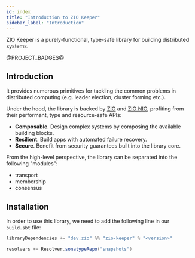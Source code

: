 ```yaml
---
id: index
title: "Introduction to ZIO Keeper"
sidebar_label: "Introduction"
---
```


ZIO Keeper is a purely-functional, type-safe library for building distributed systems.

@PROJECT_BADGES@

## Introduction

It provides numerous primitives for tackling the common problems in distributed computing (e.g. leader election, cluster forming etc.).

Under the hood, the library is backed by [ZIO][Link-ZIO] and [ZIO NIO][Link-NIO], profiting from their performant, type and resource-safe APIs:
- **Composable**. Design complex systems by composing the available building blocks.
- **Resilient**. Build apps with automated failure recovery.
- **Secure**. Benefit from security guarantees built into the library core.

From the high-level perspective, the library can be separated into the following
"modules":
- transport
- membership
- consensus

## Installation

In order to use this library, we need to add the following line in our `build.sbt` file:

```scala
libraryDependencies += "dev.zio" %% "zio-keeper" % "<version>"

resolvers += Resolver.sonatypeRepo("snapshots")
```

[Link-ZIO]: https://zio.dev
[Link-NIO]: https://zio.github.io/zio-nio/

